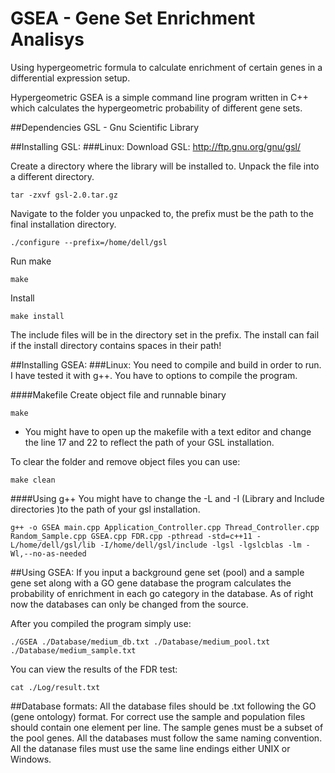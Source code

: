 # GSEA - Gene Set Enrichment Analisys

Using hypergeometric formula to calculate enrichment of certain genes in a differential expression setup.

Hypergeometric GSEA is a simple command line program written in C++ which calculates the hypergeometric probability of different gene sets.

##Dependencies
GSL - Gnu Scientific Library


##Installing GSL:
###Linux:
Download GSL: http://ftp.gnu.org/gnu/gsl/

Create a directory where the library will be installed to.
Unpack the file into a different directory. 

    tar -zxvf gsl-2.0.tar.gz 
    
Navigate to the folder you unpacked to, the prefix must be the path to the final installation directory.

    ./configure --prefix=/home/dell/gsl

Run make

    make

Install

    make install

The include files will be in the directory set in the prefix.
The install can fail if the install directory contains spaces in their path!

##Installing GSEA:
###Linux:
You need to compile and build in order to run. I have tested it with g++.
You have to options to compile the program.

####Makefile
Create object file and runnable binary

	make

* You might have to open up the makefile with a text editor and change the line 17 and 22 to reflect the path of your GSL installation.

To clear the folder and remove object files you can use:

	make clean

####Using g++
You might have to change the -L and -I (Library and Include directories )to the path of your gsl installation.

    g++ -o GSEA main.cpp Application_Controller.cpp Thread_Controller.cpp Random_Sample.cpp GSEA.cpp FDR.cpp -pthread -std=c++11 -L/home/dell/gsl/lib -I/home/dell/gsl/include -lgsl -lgslcblas -lm -Wl,--no-as-needed

##Using GSEA:
If you input a background gene set (pool) and a sample gene set along with a GO gene database the program calculates the probability of enrichment in each go category in the database.
As of right now the databases can only be changed from the source.

After you compiled the program simply use:

    ./GSEA ./Database/medium_db.txt ./Database/medium_pool.txt ./Database/medium_sample.txt

You can view the results of the FDR test:

    cat ./Log/result.txt  

##Database formats:
All the database files should be .txt following the GO (gene ontology) format.
For correct use the sample and population files should contain one element per line.
The sample genes must be a subset of the pool genes.
All the databases must follow the same naming convention.
All the datanase files must use the same line endings either UNIX or Windows.



